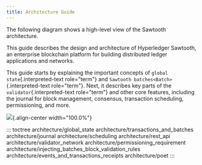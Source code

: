 ```yaml
---
title: Architecture Guide
---
```


The following diagram shows a high-level view of the Sawtooth
architecture.

This guide describes the design and architecture of Hyperledger
Sawtooth, an enterprise blockchain platform for building distributed
ledger applications and networks.

This guide starts by explaining the important concepts of
`global state`{.interpreted-text role="term"} and
`Sawtooth batches<Batch>`{.interpreted-text role="term"}. Next, it
describes key parts of the `validator`{.interpreted-text role="term"}
and other core features, including the journal for block management,
consensus, transaction scheduling, permissioning, and more.

![](images/arch-sawtooth-overview.*){.align-center width="100.0%"}

::: toctree
architecture/global_state architecture/transactions_and_batches
architecture/journal architecture/scheduling architecture/rest_api
architecture/validator_network architecture/permissioning_requirement
architecture/injecting_batches_block_validation_rules
architecture/events_and_transactions_receipts architecture/poet
:::
